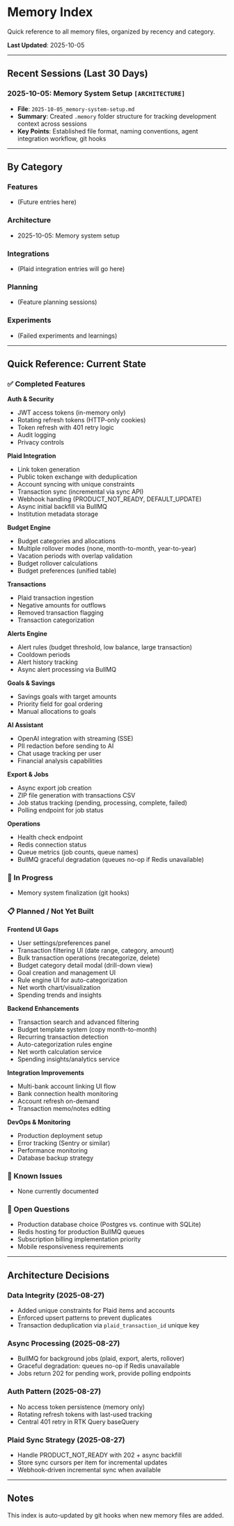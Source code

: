 # Memory Index

Quick reference to all memory files, organized by recency and category.

**Last Updated**: 2025-10-05

---

## Recent Sessions (Last 30 Days)

<!-- New entries added at top -->

### 2025-10-05: Memory System Setup `[ARCHITECTURE]`
- **File**: `2025-10-05_memory-system-setup.md`
- **Summary**: Created `.memory` folder structure for tracking development context across sessions
- **Key Points**: Established file format, naming conventions, agent integration workflow, git hooks

---

## By Category

### Features
- (Future entries here)

### Architecture
- 2025-10-05: Memory system setup

### Integrations
- (Plaid integration entries will go here)

### Planning
- (Feature planning sessions)

### Experiments
- (Failed experiments and learnings)

---

## Quick Reference: Current State

### ✅ Completed Features

**Auth & Security**
- JWT access tokens (in-memory only)
- Rotating refresh tokens (HTTP-only cookies)
- Token refresh with 401 retry logic
- Audit logging
- Privacy controls

**Plaid Integration**
- Link token generation
- Public token exchange with deduplication
- Account syncing with unique constraints
- Transaction sync (incremental via sync API)
- Webhook handling (PRODUCT_NOT_READY, DEFAULT_UPDATE)
- Async initial backfill via BullMQ
- Institution metadata storage

**Budget Engine**
- Budget categories and allocations
- Multiple rollover modes (none, month-to-month, year-to-year)
- Vacation periods with overlap validation
- Budget rollover calculations
- Budget preferences (unified table)

**Transactions**
- Plaid transaction ingestion
- Negative amounts for outflows
- Removed transaction flagging
- Transaction categorization

**Alerts Engine**
- Alert rules (budget threshold, low balance, large transaction)
- Cooldown periods
- Alert history tracking
- Async alert processing via BullMQ

**Goals & Savings**
- Savings goals with target amounts
- Priority field for goal ordering
- Manual allocations to goals

**AI Assistant**
- OpenAI integration with streaming (SSE)
- PII redaction before sending to AI
- Chat usage tracking per user
- Financial analysis capabilities

**Export & Jobs**
- Async export job creation
- ZIP file generation with transactions CSV
- Job status tracking (pending, processing, complete, failed)
- Polling endpoint for job status

**Operations**
- Health check endpoint
- Redis connection status
- Queue metrics (job counts, queue names)
- BullMQ graceful degradation (queues no-op if Redis unavailable)

### 🚧 In Progress
- Memory system finalization (git hooks)

### 📋 Planned / Not Yet Built

**Frontend UI Gaps**
- User settings/preferences panel
- Transaction filtering UI (date range, category, amount)
- Bulk transaction operations (recategorize, delete)
- Budget category detail modal (drill-down view)
- Goal creation and management UI
- Rule engine UI for auto-categorization
- Net worth chart/visualization
- Spending trends and insights

**Backend Enhancements**
- Transaction search and advanced filtering
- Budget template system (copy month-to-month)
- Recurring transaction detection
- Auto-categorization rules engine
- Net worth calculation service
- Spending insights/analytics service

**Integration Improvements**
- Multi-bank account linking UI flow
- Bank connection health monitoring
- Account refresh on-demand
- Transaction memo/notes editing

**DevOps & Monitoring**
- Production deployment setup
- Error tracking (Sentry or similar)
- Performance monitoring
- Database backup strategy

### 🐛 Known Issues
- None currently documented

### 🤔 Open Questions
- Production database choice (Postgres vs. continue with SQLite)
- Redis hosting for production BullMQ queues
- Subscription billing implementation priority
- Mobile responsiveness requirements

---

## Architecture Decisions

### Data Integrity (2025-08-27)
- Added unique constraints for Plaid items and accounts
- Enforced upsert patterns to prevent duplicates
- Transaction deduplication via `plaid_transaction_id` unique key

### Async Processing (2025-08-27)
- BullMQ for background jobs (plaid, export, alerts, rollover)
- Graceful degradation: queues no-op if Redis unavailable
- Jobs return 202 for pending work, provide polling endpoints

### Auth Pattern (2025-08-27)
- No access token persistence (memory only)
- Rotating refresh tokens with last-used tracking
- Central 401 retry in RTK Query baseQuery

### Plaid Sync Strategy (2025-08-27)
- Handle PRODUCT_NOT_READY with 202 + async backfill
- Store sync cursors per item for incremental updates
- Webhook-driven incremental sync when available

---

## Notes

This index is auto-updated by git hooks when new memory files are added.
